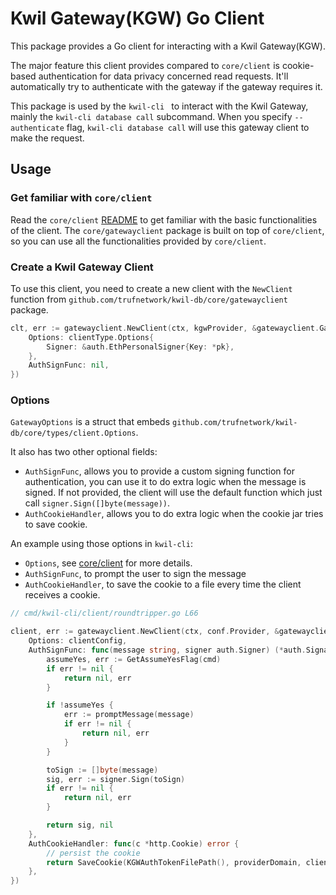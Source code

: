 # Kwil Gateway(KGW) Go Client

This package provides a Go client for interacting with a Kwil Gateway(KGW).

The major feature this client provides compared to `core/client` is cookie-based
authentication for data privacy concerned read requests. It'll automatically
try to authenticate with the gateway if the gateway requires it.

This package is used by the `kwil-cli ` to interact with the Kwil Gateway, mainly
the `kwil-cli database call` subcommand. When you specify `--authenticate` flag,
`kwil-cli database call` will use this gateway client to make the request.

## Usage

### Get familiar with `core/client`

Read the `core/client` [README](../client/README.md) to get familiar with the
basic functionalities of the client. The `core/gatewayclient` package is built
on top of `core/client`, so you can use all the functionalities provided by `core/client`.

### Create a Kwil Gateway Client

To use this client, you need to create a new client with the `NewClient` function
from `github.com/trufnetwork/kwil-db/core/gatewayclient` package.

```go
clt, err := gatewayclient.NewClient(ctx, kgwProvider, &gatewayclient.GatewayOptions{
    Options: clientType.Options{
        Signer: &auth.EthPersonalSigner{Key: *pk},
    },
    AuthSignFunc: nil,
})

```

### Options

`GatewayOptions` is a struct that embeds `github.com/trufnetwork/kwil-db/core/types/client.Options`.

It also has two other optional fields:
- `AuthSignFunc`, allows you to provide a custom signing function for authentication, you can use it to do extra logic when the message is signed.
  If not provided, the client will use the default function which just call `signer.Sign([]byte(message))`.
- `AuthCookieHandler`, allows you to do extra logic when the cookie jar tries to save cookie.

An example using those options in `kwil-cli`:
- `Options`, see [core/client](../client/README.md) for more details.
- `AuthSignFunc`, to prompt the user to sign the message
- `AuthCookieHandler`, to save the cookie to a file every time the client receives a cookie.

```go
// cmd/kwil-cli/client/roundtripper.go L66

client, err := gatewayclient.NewClient(ctx, conf.Provider, &gatewayclient.GatewayOptions{
    Options: clientConfig,
    AuthSignFunc: func(message string, signer auth.Signer) (*auth.Signature, error) {
        assumeYes, err := GetAssumeYesFlag(cmd)
        if err != nil {
            return nil, err
        }

        if !assumeYes {
            err := promptMessage(message)
            if err != nil {
                return nil, err
            }
        }

        toSign := []byte(message)
        sig, err := signer.Sign(toSign)
        if err != nil {
            return nil, err
        }

        return sig, nil
    },
    AuthCookieHandler: func(c *http.Cookie) error {
        // persist the cookie
        return SaveCookie(KGWAuthTokenFilePath(), providerDomain, clientConfig.Signer.Identity(), c)
    },
})
```